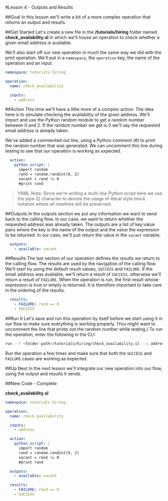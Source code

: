 #Lesson 4 - Outputs and Results

##Goal
In this lesson we'll write a bit of a more complex operation that returns an output and results.

##Get Started
Let's create a new file in the **/tutorials/hiring** folder named **check\_availability.sl** in which we'll house an operation to check whether a given email address is available.

We'll also start off our new operation in much the same way we did with the print operation. We'll put in a `namespace`, the `operation` key, the name of the operation and an input.

```yaml
namespace: tutorials.hiring

operation:
  name: check_availability

  inputs:
    - address
```

##Action
This time we'll have a little more of a complex action. The idea here is to simulate checking the availability of the given address. We'll import and use the Python random module to get a random number between 0 and 2. If the random number we get is 0 we'll say the requested email address is already taken.

We've added a commented out line, using a Python comment (#) to print the random number that was generated. We can uncomment this line during testing to see that our operation is working as expected.

```yaml
  action:
    python_script: |
      import random
      rand = random.randint(0, 2)
      vacant = rand != 0
      #print rand
```

>YAML Note: Since we're writing a multi-line Python script here we use the pipe (|) character to denote the usage of literal style block notation where all newlines will be preserved.

##Outputs
In the outputs section we put any information we want to send back to the calling flow. In our case, we want to return whether the requested address was already taken. The outputs are a list of key:value pairs where the key is the name of the output and the value the expression to be returned. In our case, we'll just return the value in the `vacant` variable.

```yaml
  outputs:
    - available: vacant
``` 

##Results
The last section of our operation defines the results we return to the calling flow. The results are used by the navigation of the calling flow. We'll start by using the default result values, `SUCCESS` and `FAILURE`. If the email address was available, we'll return a result of `SUCCESS`, otherwise we'll return a result of `FAILURE`. When the operation is run, the first result whose expression is true or empty is returned. It is therefore important to take care in the ordering of the results.

```yaml
  results:
    - FAILURE: rand == 0
    - SUCCESS
```

##Run It
Let's save and run this operation by itself before we start using it in our flow to make sure everything is working properly. (You might want to uncomment the line that prints out the random number while testing.) To run the operation, enter the following in the CLI:

```bash
run --f <folder path>/tutorials/hiring/check_availability.sl --i address=john.doe@somecompany.com
``` 

Run the operation a few times and make sure that both the `SUCCESS` and `FAILURE` cases are working as expected. 

##Up Next
In the next lesson we'll integrate our new operation into our flow, using the output and results it sends.

##New Code - Complete

**check\_availability.sl**
```yaml
namespace: tutorials.hiring

operation:
  name: check_availability

  inputs:
    - address

  action:
    python_script: |
      import random
      rand = random.randint(0, 2)
      vacant = rand != 0
      #print rand

  outputs:
    - available: vacant

  results:
    - FAILURE: rand == 0
    - SUCCESS
```
